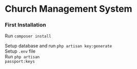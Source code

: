# Church Management System

### First Installation
<p>Run <code>composer install</code></p>

Setup database and run <code>php artisan key:generate</code> <br />
Setup <code>.env</code> file <br />
Run <code>php artisan passport:keys</code> <br />


